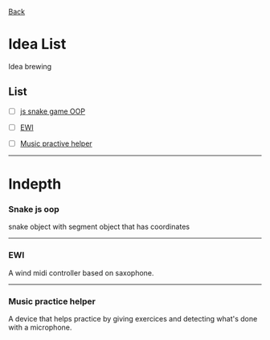 [Back](../README.md)
# Idea List
Idea brewing

## List
- [ ] [js snake game OOP](#snake-js-oop)
- [ ] [EWI](#ewi)
- [ ] [Music practive helper](#music-practice-helper)




---
# Indepth

### Snake js oop

snake object with segment object that has coordinates

---
### EWI
A wind midi controller based on saxophone.

---
### Music practice helper
A device that helps practice by giving exercices and detecting what's done with a microphone.